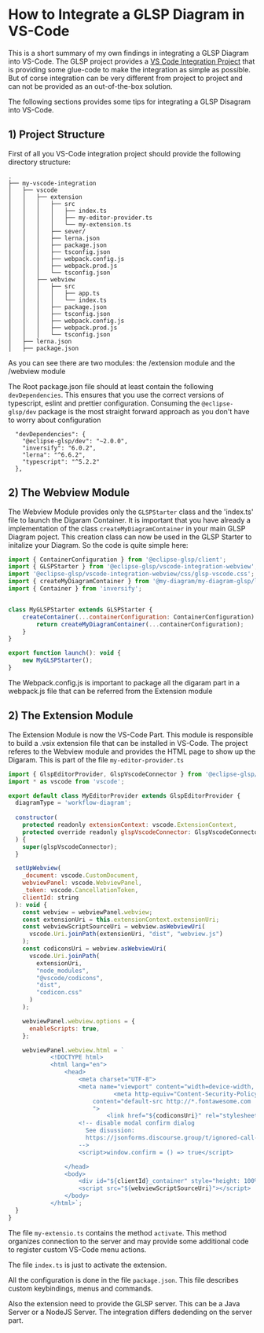 # How to Integrate a GLSP Diagram in VS-Code

This is a short summary of my own findings in integrating a GLSP Diagram into VS-Code. The GLSP project provides a [VS Code Integration Project](https://github.com/eclipse-glsp/glsp-vscode-integration) that is providing some glue-code to make the integration as simple as possible. But of corse integration can be very different from project to project and can not be provided as an out-of-the-box solution.

The following sections provides some tips for integrating a GLSP Disagram into VS-Code.

## 1) Project Structure

First of all you VS-Code integration project should provide the following directory structure:

```
.
├── my-vscode-integration
│   ├── vscode
│   │   ├── extension
│   │   │   ├── src
│   │   │   │   ├── index.ts
│   │   │   │   ├── my-editor-provider.ts
│   │   │   │   └── my-extension.ts
│   │   │   ├── sever/
│   │   │   ├── lerna.json
│   │   │   ├── package.json
│   │   │   ├── tsconfig.json
│   │   │   ├── webpack.config.js
│   │   │   ├── webpack.prod.js
│   │   │   └── tsconfig.json
│   │   ├── webview
│   │   │   ├── src
│   │   │   │   ├── app.ts
│   │   │   │   └── index.ts
│   │   │   ├── package.json
│   │   │   ├── tsconfig.json
│   │   │   ├── webpack.config.js
│   │   │   ├── webpack.prod.js
│   │   │   └── tsconfig.json
│   ├── lerna.json
│   ├── package.json
```

As you can see there are two modules: the /extension module and the /webview module

The Root package.json file should at least contain the following `devDependencies`. This ensures that you use the correct versions of typescript, eslint and prettier configuration.
Consuming the `@eclipse-glsp/dev` package is the most straight forward approach as you don't have to worry about configuration

```
  "devDependencies": {
    "@eclipse-glsp/dev": "~2.0.0",
    "inversify": "6.0.2",
    "lerna": "^6.6.2",
    "typescript": "^5.2.2"
  },
```

## 2) The Webview Module

The Webview Module provides only the `GLSPStarter` class and the 'index.ts' file to launch the Digaram Container. It is important that you have already a implementation of the class `createMyDiagramContainer` in your main GLSP Diagram poject. This creation class can now be used in the GLSP Starter to initalize your Diagram. So the code is quite simple here: 

```javascript
import { ContainerConfiguration } from '@eclipse-glsp/client';
import { GLSPStarter } from '@eclipse-glsp/vscode-integration-webview';
import '@eclipse-glsp/vscode-integration-webview/css/glsp-vscode.css';
import { createMyDiagramContainer } from '@my-diagram/my-diagram-glsp/lib';
import { Container } from 'inversify';


class MyGLSPStarter extends GLSPStarter {
    createContainer(...containerConfiguration: ContainerConfiguration): Container {
        return createMyDiagramContainer(...containerConfiguration);
    }
}

export function launch(): void {
    new MyGLSPStarter();
}

```

The Webpack.config.js is important to package all the digaram part in a webpack.js file that can be referred from the Extension module


## 2) The Extension Module

The Extension Module is now the VS-Code Part. This module is responsible to build a .vsix extension file that can be installed in VS-Code. The project referes to the Webview module and provides the HTML page to show up the Digaram. This is part of the file `my-editor-provider.ts`


```javascript
import { GlspEditorProvider, GlspVscodeConnector } from '@eclipse-glsp/vscode-integration';
import * as vscode from 'vscode';

export default class MyEditorProvider extends GlspEditorProvider {
  diagramType = 'workflow-diagram';
 
  constructor(
    protected readonly extensionContext: vscode.ExtensionContext,
    protected override readonly glspVscodeConnector: GlspVscodeConnector
  ) {
    super(glspVscodeConnector);
  }

  setUpWebview(
    _document: vscode.CustomDocument,
    webviewPanel: vscode.WebviewPanel,
    _token: vscode.CancellationToken,
    clientId: string
  ): void {
    const webview = webviewPanel.webview;
    const extensionUri = this.extensionContext.extensionUri;
    const webviewScriptSourceUri = webview.asWebviewUri(
      vscode.Uri.joinPath(extensionUri, "dist", "webview.js")
    );
    const codiconsUri = webview.asWebviewUri(
      vscode.Uri.joinPath(
        extensionUri,
        "node_modules",
        "@vscode/codicons",
        "dist",
        "codicon.css"
      )
    );

    webviewPanel.webview.options = {
      enableScripts: true,
    };

    webviewPanel.webview.html = `
            <!DOCTYPE html>
            <html lang="en">
                <head>
                    <meta charset="UTF-8">
                    <meta name="viewport" content="width=device-width, height=device-height">
					          <meta http-equiv="Content-Security-Policy" 
                        content="default-src http://*.fontawesome.com  ${webview.cspSource} 'unsafe-inline' 'unsafe-eval';
                        ">
				            <link href="${codiconsUri}" rel="stylesheet" />
                    <!-- disable modal confirm dialog 
                      See disussion: 
                      https://jsonforms.discourse.group/t/ignored-call-to-confirm-the-document-is-sandboxed-and-the-allow-modals-keyword-is-not-set/1400/3
                    -->
                    <script>window.confirm = () => true</script>

                </head>
                <body>
                    <div id="${clientId}_container" style="height: 100%;"></div>
                    <script src="${webviewScriptSourceUri}"></script>
                </body>
            </html>`;
  }
}

```

The file `my-extensio.ts` contains the method `activate`. This method organizes connection to the server and may provide some additional code to register custom VS-Code menu actions. 

The file `index.ts` is just to activate the extension.

All the configuration is done in the file `package.json`. This file describes custom keybindings, menus and commands. 

Also the extension need to provide the GLSP server. This can be a Java Server or a NodeJS Server. The integration differs dedending on the server part. 


